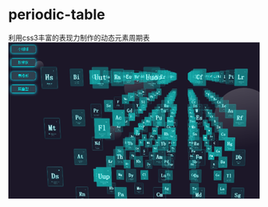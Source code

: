 # periodic-table
利用css3丰富的表现力制作的动态元素周期表
<br/>
![image](https://github.com/jys125773/periodic-table/blob/master/screenshot/1.png)

